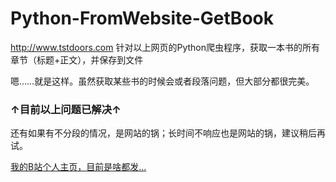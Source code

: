 # Python-FromWebsite-GetBook
http://www.tstdoors.com
针对以上网页的Python爬虫程序，获取一本书的所有章节（标题+正文），并保存到文件

嗯……就是这样。虽然获取某些书的时候会或者段落问题，但大部分都很完美。
<h3>↑目前以上问题已解决↑</h3>

还有如果有不分段的情况，是网站的锅；长时间不响应也是网站的锅，建议稍后再试。

<a href="https://b23.tv/Z1hXowo">我的B站个人主页，目前是啥都发...</a>

